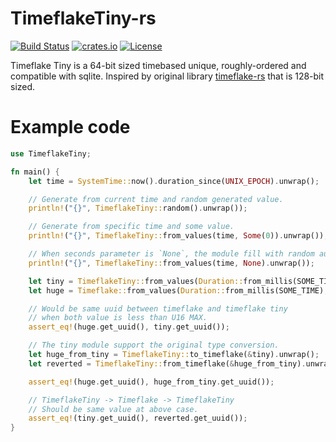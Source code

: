 <!--
SPDX-FileCopyrightText: 2022 perillamint & pmnxis

SPDX-License-Identifier: CC0-1.0
-->

# TimeflakeTiny-rs
[![Build Status](https://github.com/pmnxis/timeflaketiny-rs/workflows/CI/badge.svg)](https://github.com/pmnxis/timeflaketiny-rs/actions)
[![crates.io](https://img.shields.io/crates/v/timeflaketiny-rs.svg)](https://crates.io/crates/timeflaketiny-rs)
[![License](https://img.shields.io/github/license/pmnxis/timeflaketiny-rs)](https://github.com/pmnxis/timeflaketiny-rs/blob/master/LICENSES/MIT.txt)

Timeflake Tiny is a 64-bit sized timebased unique, roughly-ordered and compatible with sqlite. Inspired by original library [timeflake-rs](https://github.com/pmnxis/timeflaketiny-rs) that is 128-bit sized.

# Example code
```rs
use TimeflakeTiny;

fn main() {
    let time = SystemTime::now().duration_since(UNIX_EPOCH).unwrap();

    // Generate from current time and random generated value.
    println!("{}", TimeflakeTiny::random().unwrap());

    // Generate from specific time and some value.
    println!("{}", TimeflakeTiny::from_values(time, Some(0)).unwrap());

    // When seconds parameter is `None`, the module fill with random automatically.
    println!("{}", TimeflakeTiny::from_values(time, None).unwrap());

    let tiny = TimeflakeTiny::from_values(Duration::from_millis(SOME_TIME), Some(SOME_RAND)).unwrap();
    let huge = Timeflake::from_values(Duration::from_millis(SOME_TIME), Some(SOME_RAND as u128)).unwrap();

    // Would be same uuid between timeflake and timeflake tiny
    // when both value is less than U16 MAX.
    assert_eq!(huge.get_uuid(), tiny.get_uuid());

    // The tiny module support the original type conversion.
    let huge_from_tiny = TimeflakeTiny::to_timeflake(&tiny).unwrap();
    let reverted = TimeflakeTiny::from_timeflake(&huge_from_tiny).unwrap();

    assert_eq!(huge.get_uuid(), huge_from_tiny.get_uuid());

    // TimeflakeTiny -> Timeflake -> TimeflakeTiny
    // Should be same value at above case. 
    assert_eq!(tiny.get_uuid(), reverted.get_uuid());
}
```
